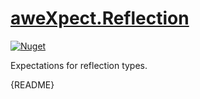# [aweXpect.Reflection](https://github.com/aweXpect/aweXpect.Reflection)

[![Nuget](https://img.shields.io/nuget/v/aweXpect.Reflection)](https://www.nuget.org/packages/aweXpect.Reflection)

Expectations for reflection types.

{README}

